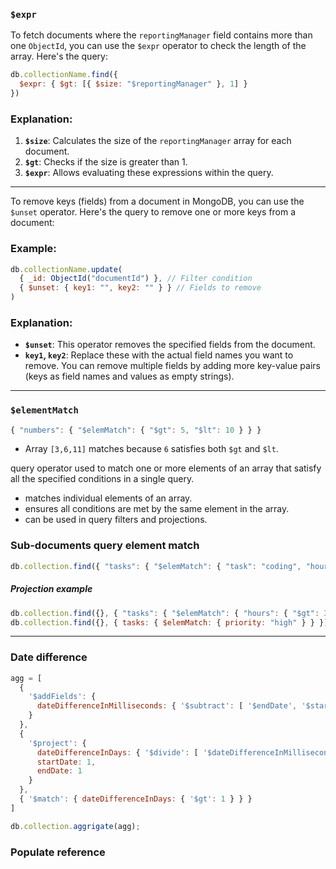 ### `$expr`
To fetch documents where the `reportingManager` field contains more than one `ObjectId`, you can use the `$expr` operator to check the length of the array. Here's the query:

```javascript
db.collectionName.find({
  $expr: { $gt: [{ $size: "$reportingManager" }, 1] }
})
```

### Explanation:
1. **`$size`**: Calculates the size of the `reportingManager` array for each document.
2. **`$gt`**: Checks if the size is greater than 1.
3. **`$expr`**: Allows evaluating these expressions within the query.

---

To remove keys (fields) from a document in MongoDB, you can use the `$unset` operator. Here's the query to remove one or more keys from a document:

### Example:

```javascript
db.collectionName.update(
  { _id: ObjectId("documentId") }, // Filter condition
  { $unset: { key1: "", key2: "" } } // Fields to remove
)
```

### Explanation:

- **`$unset`**: This operator removes the specified fields from the document.
- **`key1`, `key2`**: Replace these with the actual field names you want to remove. You can remove multiple fields by adding more key-value pairs (keys as field names and values as empty strings).

---
### `$elementMatch`

```js
{ "numbers": { "$elemMatch": { "$gt": 5, "$lt": 10 } } }
```
- Array `[3,6,11]` matches because `6` satisfies both `$gt` and `$lt`.

query operator used to match one or more elements of an array that satisfy all the specified conditions in a single query.
- matches individual elements of an array.
- ensures all conditions are met by the same element in the array.
- can be used in query filters and projections.

### Sub-documents query element match
```js
db.collection.find({ "tasks": { "$elemMatch": { "task": "coding", "hours": { "$gt": 3 } } } })
```

##### Projection example
```js
db.collection.find({}, { "tasks": { "$elemMatch": { "hours": { "$gt": 3 } } } })
db.collection.find({}, { tasks: { $elemMatch: { priority: "high" } } })
```

---
### Date difference
```js
agg = [
  {
    '$addFields': {
      dateDifferenceInMilliseconds: { '$subtract': [ '$endDate', '$startDate' ] }
    }
  },
  {
    '$project': {
      dateDifferenceInDays: { '$divide': [ '$dateDifferenceInMilliseconds', 86400000 ] },
      startDate: 1,
      endDate: 1
    }
  },
  { '$match': { dateDifferenceInDays: { '$gt': 1 } } }
]

db.collection.aggrigate(agg);
```

### Populate reference
